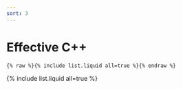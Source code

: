 ```yaml
---
sort: 3
---
```


# Effective C++

```
{% raw %}{% include list.liquid all=true %}{% endraw %}
```

{% include list.liquid all=true %}
